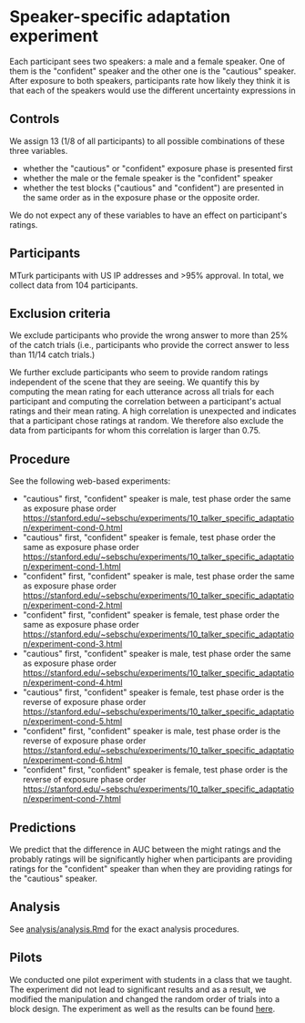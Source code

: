 # Speaker-specific adaptation experiment

Each participant sees two speakers: a male and a female speaker. One of them is the "confident" speaker and the other one is the "cautious" speaker. After exposure to both speakers, participants rate how likely they think it is that each of the speakers would use the different uncertainty expressions in 

## Controls

We assign 13 (1/8 of all participants) to all possible combinations of these three variables.

- whether the "cautious" or "confident" exposure phase is presented first
- whether the male or the female speaker is the "confident" speaker
- whether the test blocks ("cautious" and "confident") are presented in the same order as in the exposure phase or the opposite order.

We do not expect any of these variables to have an effect on participant's ratings.

## Participants

MTurk participants with US IP addresses and >95% approval. In total, we collect data from 104 participants.

## Exclusion criteria

We exclude participants who provide the wrong answer to more than 25% of the catch trials (i.e., participants who provide the correct answer to less than 11/14 catch trials.)

We further exclude participants who seem to provide random ratings independent of the scene that they are seeing. We quantify this by computing the mean rating for each utterance across all trials for each participant and computing the correlation between a participant's actual ratings and their mean rating. A high correlation is unexpected and indicates that a participant chose ratings at random. We therefore also exclude the data from participants for whom this correlation is larger than 0.75.

## Procedure

See the following web-based experiments: 

- "cautious" first, "confident" speaker is male, test phase order the same as exposure phase order
  https://stanford.edu/~sebschu/experiments/10_talker_specific_adaptation/experiment-cond-0.html
- "cautious" first, "confident" speaker is female, test phase order the same as exposure phase order
  https://stanford.edu/~sebschu/experiments/10_talker_specific_adaptation/experiment-cond-1.html
- "confident" first, "confident" speaker is male, test phase order the same as exposure phase order
  https://stanford.edu/~sebschu/experiments/10_talker_specific_adaptation/experiment-cond-2.html
- "confident" first, "confident" speaker is female, test phase order the same as exposure phase order
  https://stanford.edu/~sebschu/experiments/10_talker_specific_adaptation/experiment-cond-3.html
- "cautious" first, "confident" speaker is male, test phase order the same as exposure phase order
  https://stanford.edu/~sebschu/experiments/10_talker_specific_adaptation/experiment-cond-4.html
- "cautious" first, "confident" speaker is female, test phase order is the reverse of exposure phase order  
  https://stanford.edu/~sebschu/experiments/10_talker_specific_adaptation/experiment-cond-5.html
- "confident" first, "confident" speaker is male, test phase order is the reverse of exposure phase order
  https://stanford.edu/~sebschu/experiments/10_talker_specific_adaptation/experiment-cond-6.html
- "confident" first, "confident" speaker is female, test phase order is the reverse of exposure phase order
  https://stanford.edu/~sebschu/experiments/10_talker_specific_adaptation/experiment-cond-7.html


## Predictions

We predict that the difference in AUC between the might ratings and the probably ratings will be significantly higher when participants are providing ratings for the "confident" speaker than when they are providing ratings for the "cautious" speaker.
  
## Analysis

See [analysis/analysis.Rmd](analysis/analysis.Rmd) for the exact analysis procedures.

## Pilots

We conducted one pilot experiment with students in a class that we taught. The experiment did not lead to significant results and as a result, we modified the manipulation and changed the random order of trials into a block design. The experiment as well as the results can be found [here](../7_adaptation_ling_145).

